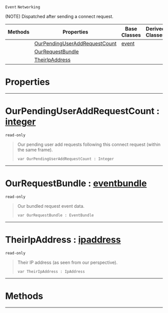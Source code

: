  `Event` `Networking`



(NOTE) Dispatched after sending a connect request.

|Methods|Properties|Base Classes|Derived Classes|
|---|---|---|---|
| |[ OurPendingUserAddRequestCount](netpeersentconnectrequest.md#ourpendinguseraddrequest)|[event](event.md)| |
| |[ OurRequestBundle](netpeersentconnectrequest.md#ourrequestbundle-zilch-en)| | |
| |[ TheirIpAddress](netpeersentconnectrequest.md#theiripaddress-zilch-engi)| | |


 #  Properties


---  
 #  OurPendingUserAddRequestCount : [integer](../nada_base_types/integer.md)

 `read-only`

> Our pending user add requests following this connect request (within the same frame).
> ```TS:Nada
> var OurPendingUserAddRequestCount : Integer


---  
 #  OurRequestBundle : [eventbundle](eventbundle.md)

 `read-only`

> Our bundled request event data.
> ```TS:Nada
> var OurRequestBundle : EventBundle


---  
 #  TheirIpAddress : [ipaddress](ipaddress.md)

 `read-only`

> Their IP address (as seen from our perspective).
> ```TS:Nada
> var TheirIpAddress : IpAddress


---  
 #  Methods


---  
 

 